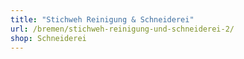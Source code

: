 ```yaml
---
title: "Stichweh Reinigung & Schneiderei"
url: /bremen/stichweh-reinigung-und-schneiderei-2/
shop: Schneiderei
---
```

